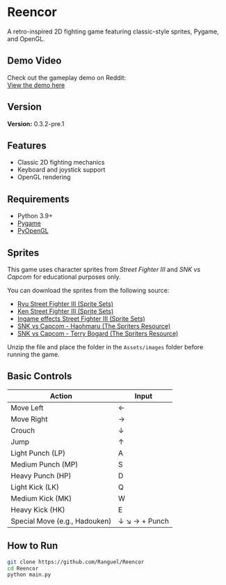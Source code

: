 # Reencor
 
A retro-inspired 2D fighting game featuring classic-style sprites, Pygame, and OpenGL.

## Demo Video

Check out the gameplay demo on Reddit:  
[View the demo here](https://www.reddit.com/r/pygame/comments/1kagi71/opensource_2d_fighting_game_engine_new_update/?utm_source=share&utm_medium=web3x&utm_name=web3xcss&utm_term=1&utm_content=share_button)

## Version

**Version:** 0.3.2-pre.1

## Features

- Classic 2D fighting mechanics
- Keyboard and joystick support
- OpenGL rendering

## Requirements

- Python 3.9+
- [Pygame](https://www.pygame.org/)
- [PyOpenGL](http://pyopengl.sourceforge.net/)

## Sprites

This game uses character sprites from *Street Fighter III* and *SNK vs Capcom* for educational purposes only.

You can download the sprites from the following source:

- [Ryu Street Fighter III (Sprite Sets)](https://www.nowak.ca/zweifuss/all/02_Ryu.zip)
- [Ken Street Fighter III (Sprite Sets)](https://www.nowak.ca/zweifuss/all/11_Ken.zip)
- [Ingame effects Street Fighter III (Sprite Sets)](https://www.justnopoint.com/zweifuss/all/22_Ingame%20Effects.zip)
- [SNK vs Capcom - Haohmaru (The Spriters Resource)](https://www.spriters-resource.com/download/42408/)
- [SNK vs Capcom - Terry Bogard (The Spriters Resource)](https://www.spriters-resource.com/download/42433/)

Unzip the file and place the folder in the `Assets/images` folder before running the game.

## Basic Controls

| Action              | Input                    |
|---------------------|--------------------------|
| Move Left           | ←                        |
| Move Right          | →                        |
| Crouch              | ↓                        |
| Jump                | ↑                        |
| Light Punch (LP)    | A                        |
| Medium Punch (MP)   | S                        |
| Heavy Punch (HP)    | D                        |
| Light Kick (LK)     | Q                        |
| Medium Kick (MK)    | W                        |
| Heavy Kick (HK)     | E                        |
| Special Move (e.g., Hadouken) | ↓ ↘ → + Punch |

## How to Run

```bash
git clone https://github.com/Ranguel/Reencor
cd Reencor
python main.py
